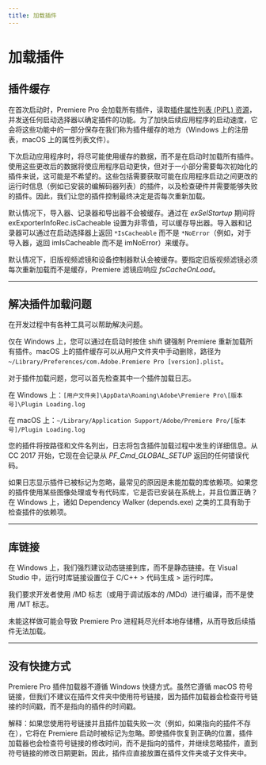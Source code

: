 ```yaml
---
title: 加载插件
---
```

# 加载插件

## 插件缓存

在首次启动时，Premiere Pro 会加载所有插件，读取[插件属性列表 (PiPL) 资源](../../resources/pipl-resource)，并发送任何启动选择器以确定插件的功能。为了加快后续应用程序的启动速度，它会将这些功能中的一部分保存在我们称为插件缓存的地方（Windows 上的注册表，macOS 上的属性列表文件）。

下次启动应用程序时，将尽可能使用缓存的数据，而不是在启动时加载所有插件。使用这些更改后的数据将使应用程序启动更快，但对于一小部分需要每次初始化的插件来说，这可能是不希望的。这些包括需要获取可能在应用程序启动之间更改的运行时信息（例如已安装的编解码器列表）的插件，以及检查硬件并需要能够失败的插件。因此，我们让您的插件控制最终决定是否每次重新加载。

默认情况下，导入器、记录器和导出器不会被缓存。通过在 *exSelStartup* 期间将 exExporterInfoRec.isCacheable 设置为非零值，可以缓存导出器。导入器和记录器可以通过在启动选择器上返回 `*IsCacheable` 而不是 `*NoError`（例如，对于导入器，返回 imIsCacheable 而不是 imNoError）来缓存。

默认情况下，旧版视频滤镜和设备控制器默认会被缓存。要指定旧版视频滤镜必须每次重新加载而不是缓存，Premiere 滤镜应响应 *fsCacheOnLoad*。

---

## 解决插件加载问题

在开发过程中有各种工具可以帮助解决问题。

仅在 Windows 上，您可以通过在启动时按住 shift 键强制 Premiere 重新加载所有插件。macOS 上的插件缓存可以从用户文件夹中手动删除，路径为 `~/Library/Preferences/com.Adobe.Premiere Pro [version].plist`。

对于插件加载问题，您可以首先检查其中一个插件加载日志。

在 Windows 上：`[用户文件夹]\AppData\Roaming\Adobe\Premiere Pro\[版本号]\Plugin Loading.log`

在 macOS 上：`~/Library/Application Support/Adobe/Premiere Pro/[版本号]/Plugin Loading.log`

您的插件将按路径和文件名列出，日志将包含插件加载过程中发生的详细信息。从 CC 2017 开始，它现在会记录从 *PF_Cmd_GLOBAL_SETUP* 返回的任何错误代码。

如果日志显示插件已被标记为忽略，最常见的原因是未能加载的库依赖项。如果您的插件使用某些图像处理或专有代码库，它是否已安装在系统上，并且位置正确？在 Windows 上，诸如 Dependency Walker (depends.exe) 之类的工具有助于检查插件的依赖项。

---

## 库链接

在 Windows 上，我们强烈建议动态链接到库，而不是静态链接。在 Visual Studio 中，运行时库链接设置位于 C/C++ > 代码生成 > 运行时库。

我们要求开发者使用 /MD 标志（或用于调试版本的 /MDd）进行编译，而不是使用 /MT 标志。

未能这样做可能会导致 Premiere Pro 进程耗尽光纤本地存储槽，从而导致后续插件无法加载。

---

## 没有快捷方式

Premiere Pro 插件加载器不遵循 Windows 快捷方式。虽然它遵循 macOS 符号链接，但我们不建议在插件文件夹中使用符号链接，因为插件加载器会检查符号链接的时间戳，而不是指向的插件的时间戳。

解释：如果您使用符号链接并且插件加载失败一次（例如，如果指向的插件不存在），它将在 Premiere 启动时被标记为忽略。即使插件恢复到正确的位置，插件加载器也会检查符号链接的修改时间，而不是指向的插件，并继续忽略插件，直到符号链接的修改日期更新。因此，插件应直接放置在插件文件夹或子文件夹中。